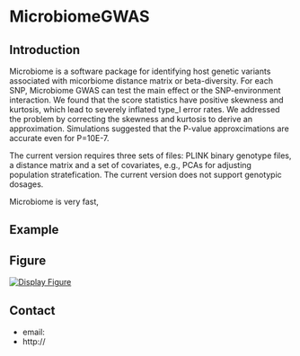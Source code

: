# MicrobiomeGWAS
## Introduction
Microbiome is a software package for identifying host genetic variants associated with micorbiome distance matrix or beta-diversity. For each SNP, Microbiome GWAS can test the main effect or the SNP-environment interaction. We found that the score statistics have positive skewness and kurtosis, which lead to severely inflated type_I error rates. We addressed the problem by correcting the skewness and kurtosis to derive an approximation. Simulations suggested that the P-value approxcimations are accurate even for P=10E-7.   

The current version requires three sets of files: PLINK binary genotype files, a distance matrix and a set of covariates, e.g., PCAs for adjusting population stratefication. The current version does not support genotypic dosages. 

Microbiome is very fast, 


## Example
## Figure
[![Display Figure](https://github.com/lsncibb/microbiomeGWAS/figure.png)](https://github.com/lsncibb/microbiomeGWAS/id123456)
## Contact
* email:
* http://
